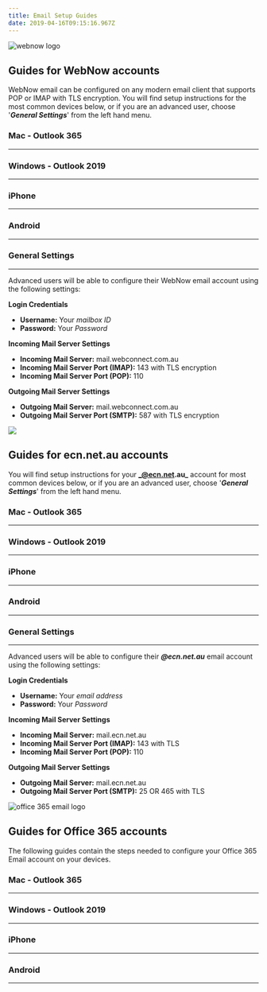 ```yaml
---
title: Email Setup Guides
date: 2019-04-16T09:15:16.967Z
---
```

![webnow logo](/images/webnowlogo.png "## Webnow Logo")

## Guides for WebNow accounts

WebNow email can be configured on any modern email client that supports POP or IMAP with TLS encryption.
You will find setup instructions for the most common devices below, or if you are an advanced user, choose '_**General Settings**_' from the left hand menu.


### Mac - Outlook 365
----
### Windows - Outlook 2019
----
### iPhone
----
### Android
----
### General Settings
----

Advanced users will be able to configure their WebNow email account using the following settings:

**Login Credentials**

* **Username:** Your _mailbox ID_
* **Password:** Your _Password_

**Incoming Mail Server Settings**

* **Incoming Mail Server:** mail.webconnect.com.au
* **Incoming Mail Server Port (IMAP):** 143 with TLS encryption
* **Incoming Mail Server Port (POP):** 110 

**Outgoing Mail Server Settings**

* **Outgoing Mail Server:** mail.webconnect.com.au
* **Outgoing Mail Server Port (SMTP):** 587 with TLS encryption

![](/images/ecnemaillogo.png)

## Guides for ecn.net.au accounts

You will find setup instructions for your **_@ecn.net.au_** account for most common devices below, or if you are an advanced user, choose '_**General Settings**_' from the left hand menu.


### Mac - Outlook 365
----
### Windows - Outlook 2019
----
### iPhone
----
### Android
----
### General Settings
----

Advanced users will be able to configure their _**@ecn.net.au**_ email account using the following settings:

**Login Credentials**

* **Username:** Your _email address_
* **Password:** Your _Password_

**Incoming Mail Server Settings**

* **Incoming Mail Server:** mail.ecn.net.au
* **Incoming Mail Server Port (IMAP):** 143 with TLS
* **Incoming Mail Server Port (POP):** 110

**Outgoing Mail Server Settings**

* **Outgoing Mail Server:** mail.ecn.net.au
* **Outgoing Mail Server Port (SMTP):** 25 OR 465 with TLS

![office 365 email logo](/images/office365logo.png)

## Guides for Office 365 accounts

The following guides contain the steps needed to configure your Office 365 Email account on your devices.



### Mac - Outlook 365
----
### Windows - Outlook 2019
----
### iPhone
----
### Android
----
